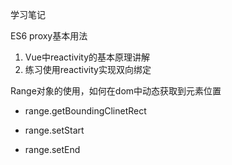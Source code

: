 学习笔记

ES6 proxy基本用法

1. Vue中reactivity的基本原理讲解
2. 练习使用reactivity实现双向绑定


Range对象的使用，如何在dom中动态获取到元素位置

* range.getBoundingClinetRect

* range.setStart

* range.setEnd
